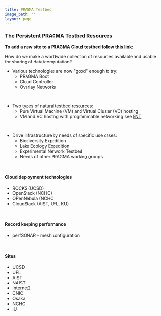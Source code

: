 ```yaml
---
title: PRAGMA Testbed
image_path: ""
layout: page
---
```


### The Persistent PRAGMA Testbed Resources

**To add a new site to a PRAGMA Cloud testbed follow [this link:][2]**

How do we make a worldwide collection of resources available and usable
for sharing of data/computation?

* Various technologies are now "good" enough to try:
  * PRAGMA Boot 
  * Cloud Controller 
  * Overlay Networks 

<br/>

* Two types of natural testbed resources:
  * Pure Virtual Machine (VM) and Virtual Cluster (VC) hosting
  * VM and VC hosting with programmable networking 
    see [ENT][1]

<br/>

* Drive infrastructure by needs of specific use cases: 
  * Biodiversity Expedition
  * Lake Ecology Expedition
  * Experimental Network Testbed
  * Needs of other PRAGMA working groups

<br/>

#### Cloud deployment technologies 

* ROCKS (UCSD)
* OpenStack (NCHC)
* OPenNebula (NCHC)
* CloudStack (AIST, UFL, KU)

<br/>

#### Record keeping performance 

* perfSONAR - mesh configuration

<br/>

#### Sites

* UCSD
* UFL
* AIST
* NAIST
* Internet2
* CNIC
* Osaka
* NCHC
* IU

[1]: /projects/ent/
[2]: /site-setup/
